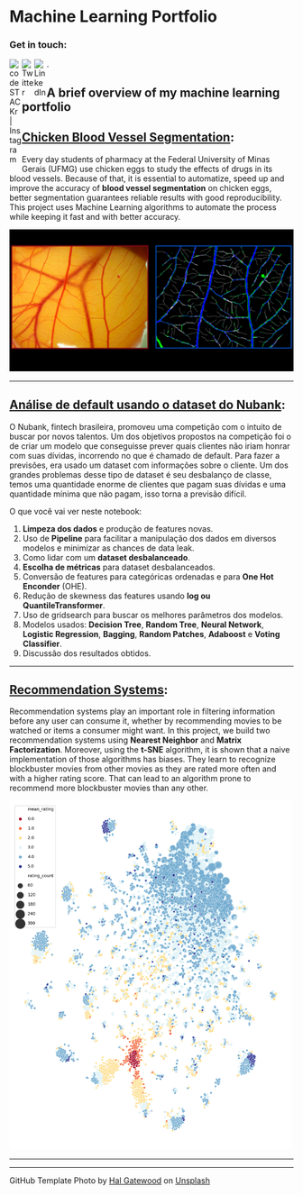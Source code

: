 # Machine Learning Portfolio

### Get in touch:
.
[<img align="left" alt="codeSTACKr | Instagram" width="22px" src="https://cdn.jsdelivr.net/npm/simple-icons@v3/icons/instagram.svg" />][instagram]
[<img align="left" alt="Twitter" width="22px" src="https://cdn.jsdelivr.net/npm/simple-icons@v3/icons/twitter.svg" />][twitter]
[<img align="left" alt="LinkedIn" width="22px" src="https://cdn.jsdelivr.net/npm/simple-icons@v3/icons/linkedin.svg" />][linkedin]

## A brief overview of my machine learning portfolio

## [Chicken Blood Vessel Segmentation](https://github.com/RGivisiez/Blood-Vessel-Segmentation):

Every day students of pharmacy at the Federal University of Minas Gerais (UFMG) use chicken eggs to study the effects of drugs in its blood vessels. Because of that, it is essential to automatize, speed up and improve the accuracy of **blood vessel segmentation** on chicken eggs, better segmentation guarantees reliable results with good reproducibility. This project uses Machine Learning algorithms to automate the process while keeping it fast and with better accuracy.

![Chicken Egg Blood Vessel Segmentation](https://github.com/RGivisiez/Blood-Vessel-Segmentation/blob/main/images/vessel-egg.png)

-----

## [Análise de default usando o dataset do Nubank](https://github.com/RGivisiez/credit-card-risk-analysis):

O Nubank, fintech brasileira, promoveu uma competição com o intuito de buscar por novos talentos. Um dos objetivos propostos na competição foi o de criar um modelo que conseguisse prever quais clientes não iriam honrar com suas dívidas, incorrendo no que é chamado de default. Para fazer a previsões, era usado um dataset com informações sobre o cliente. Um dos grandes problemas desse tipo de dataset é seu desbalanço de classe, temos uma quantidade enorme de clientes que pagam suas dívidas e uma quantidade mínima que não pagam, isso torna a previsão difícil. 

O que você vai ver neste notebook:
  1. **Limpeza dos dados** e produção de features novas.
  2. Uso de **Pipeline** para facilitar a manipulação dos dados em diversos modelos e minimizar as chances de data leak.
  3. Como lidar com um **dataset desbalanceado**.
  4. **Escolha de métricas** para dataset desbalanceados.
  5. Conversão de features para categóricas ordenadas e para **One Hot Enconder** (OHE).
  6. Redução de skewness das features usando **log ou QuantileTransformer**.
  7. Uso de gridsearch para buscar os melhores parâmetros dos modelos.
  8. Modelos usados: **Decision Tree**, **Random Tree**, **Neural Network**, **Logistic Regression**, **Bagging**, **Random Patches**, **Adaboost** e **Voting Classifier**. 
  9. Discussão dos resultados obtidos.

-----

## [Recommendation Systems](https://github.com/RGivisiez/recommendation-systems):

Recommendation systems play an important role in filtering information before any user can consume it, whether by recommending movies to be watched or items a consumer might want. In this project, we build two recommendation systems using **Nearest Neighbor** and **Matrix Factorization**. Moreover, using the **t-SNE** algorithm, it is shown that a naive implementation of those algorithms has biases. They learn to recognize blockbuster movies from other movies as they are rated more often and with a higher rating score. That can lead to an algorithm prone to recommend more blockbuster movies than any other.

<img src="https://github.com/RGivisiez/recommendation-systems/blob/main/img/t-sne.png" alt="t-SNE" style="width:500px;"/>

-----

-----

GitHub Template Photo by <a href="https://unsplash.com/@halacious?utm_source=unsplash&utm_medium=referral&utm_content=creditCopyText">Hal Gatewood</a> on <a href="https://unsplash.com/?utm_source=unsplash&utm_medium=referral&utm_content=creditCopyText">Unsplash</a>
  

[mysite]: https://rgivisiez.github.io/
[twitter]: https://twitter.com/ronaldogivisiez/
[instagram]: https://instagram.com/ronaldo_givisiez/
[linkedin]: https://linkedin.com/in/ronaldo-givisiez/
